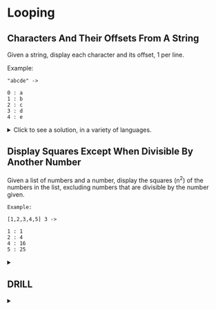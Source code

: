 # Looping

## Characters And Their Offsets From A String

Given a string, display each character and its offset, 1 per line.

Example:
```text
"abcde" ->

0 : a
1 : b
2 : c
3 : d
4 : e
```

<details>
<summary>Click to see a solution, in a variety of languages.</summary>

<br/>Racket (Scheme):<br/>

<pre><code>Welcome to Racket v8.6 [cs].
&gt; (define s "abcde")
&gt; (for ([c s] [i (in-naturals)]) (printf "~a : ~a\n" i c))
0 : a
1 : b
2 : c
3 : d
4 : e
</code></pre>

Elixir:<br/>

<pre><code>iex&gt; s = "abcde"
iex&gt; s |&gt;
...&gt;   String.graphemes() |&gt;
...&gt;   Enum.with_index() |&gt;
...&gt;   Enum.map(fn {c, i} -> "#{i} : #{c}" end) |&gt;
...&gt;   Enum.join("\n") |&gt;
...&gt;   IO.puts()
0 : a
1 : b
2 : c
3 : d
4 : e
:ok
</code></pre>

Python:<br/>

<pre><code>&gt;&gt;&gt; s = "abcde"
&gt;&gt;&gt; i = 0
&gt;&gt;&gt; for c in s:
...   print(f"{i} : {c}")
...   i += 1
...
0 : a
1 : b
2 : c
3 : d
4 : e
</code></pre>

</details>


## Display Squares Except When Divisible By Another Number

Given a list of numbers and a number, display the squares (n<sup>2</sup>) of the numbers in the list, excluding
numbers that are divisible by the number given.

```text
Example:

[1,2,3,4,5] 3 ->

1 : 1
2 : 4
4 : 16
5 : 25
```

<details>
<summary></summary>

</details>






## DRILL

<details>
<summary></summary>

</details>
